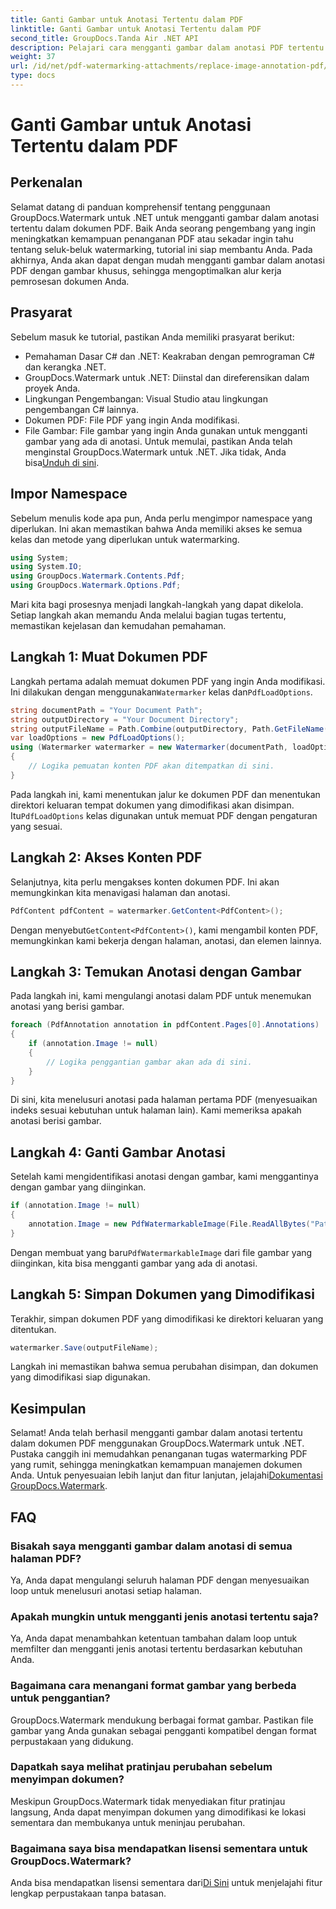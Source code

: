 ```yaml
---
title: Ganti Gambar untuk Anotasi Tertentu dalam PDF
linktitle: Ganti Gambar untuk Anotasi Tertentu dalam PDF
second_title: GroupDocs.Tanda Air .NET API
description: Pelajari cara mengganti gambar dalam anotasi PDF tertentu menggunakan GroupDocs.Watermark untuk .NET. Panduan terperinci ini mencakup semuanya mulai dari memuat dokumen hingga menyimpan perubahan.
weight: 37
url: /id/net/pdf-watermarking-attachments/replace-image-annotation-pdf/
type: docs
---
```

# Ganti Gambar untuk Anotasi Tertentu dalam PDF

## Perkenalan
Selamat datang di panduan komprehensif tentang penggunaan GroupDocs.Watermark untuk .NET untuk mengganti gambar dalam anotasi tertentu dalam dokumen PDF. Baik Anda seorang pengembang yang ingin meningkatkan kemampuan penanganan PDF atau sekadar ingin tahu tentang seluk-beluk watermarking, tutorial ini siap membantu Anda. Pada akhirnya, Anda akan dapat dengan mudah mengganti gambar dalam anotasi PDF dengan gambar khusus, sehingga mengoptimalkan alur kerja pemrosesan dokumen Anda.
## Prasyarat
Sebelum masuk ke tutorial, pastikan Anda memiliki prasyarat berikut:
- Pemahaman Dasar C# dan .NET: Keakraban dengan pemrograman C# dan kerangka .NET.
- GroupDocs.Watermark untuk .NET: Diinstal dan direferensikan dalam proyek Anda.
- Lingkungan Pengembangan: Visual Studio atau lingkungan pengembangan C# lainnya.
- Dokumen PDF: File PDF yang ingin Anda modifikasi.
- File Gambar: File gambar yang ingin Anda gunakan untuk mengganti gambar yang ada di anotasi.
 Untuk memulai, pastikan Anda telah menginstal GroupDocs.Watermark untuk .NET. Jika tidak, Anda bisa[Unduh di sini](https://releases.groupdocs.com/Watermark/net/).
## Impor Namespace
Sebelum menulis kode apa pun, Anda perlu mengimpor namespace yang diperlukan. Ini akan memastikan bahwa Anda memiliki akses ke semua kelas dan metode yang diperlukan untuk watermarking.
```csharp
using System;
using System.IO;
using GroupDocs.Watermark.Contents.Pdf;
using GroupDocs.Watermark.Options.Pdf;
```
Mari kita bagi prosesnya menjadi langkah-langkah yang dapat dikelola. Setiap langkah akan memandu Anda melalui bagian tugas tertentu, memastikan kejelasan dan kemudahan pemahaman.
## Langkah 1: Muat Dokumen PDF
 Langkah pertama adalah memuat dokumen PDF yang ingin Anda modifikasi. Ini dilakukan dengan menggunakan`Watermarker` kelas dan`PdfLoadOptions`.

```csharp
string documentPath = "Your Document Path";
string outputDirectory = "Your Document Directory";
string outputFileName = Path.Combine(outputDirectory, Path.GetFileName(documentPath));
var loadOptions = new PdfLoadOptions();
using (Watermarker watermarker = new Watermarker(documentPath, loadOptions))
{
    // Logika pemuatan konten PDF akan ditempatkan di sini.
}
```
 Pada langkah ini, kami menentukan jalur ke dokumen PDF dan menentukan direktori keluaran tempat dokumen yang dimodifikasi akan disimpan. Itu`PdfLoadOptions` kelas digunakan untuk memuat PDF dengan pengaturan yang sesuai.
## Langkah 2: Akses Konten PDF
Selanjutnya, kita perlu mengakses konten dokumen PDF. Ini akan memungkinkan kita menavigasi halaman dan anotasi.

```csharp
PdfContent pdfContent = watermarker.GetContent<PdfContent>();
```
 Dengan menyebut`GetContent<PdfContent>()`, kami mengambil konten PDF, memungkinkan kami bekerja dengan halaman, anotasi, dan elemen lainnya.
## Langkah 3: Temukan Anotasi dengan Gambar
Pada langkah ini, kami mengulangi anotasi dalam PDF untuk menemukan anotasi yang berisi gambar.

```csharp
foreach (PdfAnnotation annotation in pdfContent.Pages[0].Annotations)
{
    if (annotation.Image != null)
    {
        // Logika penggantian gambar akan ada di sini.
    }
}
```
Di sini, kita menelusuri anotasi pada halaman pertama PDF (menyesuaikan indeks sesuai kebutuhan untuk halaman lain). Kami memeriksa apakah anotasi berisi gambar.
## Langkah 4: Ganti Gambar Anotasi
Setelah kami mengidentifikasi anotasi dengan gambar, kami menggantinya dengan gambar yang diinginkan.

```csharp
if (annotation.Image != null)
{
    annotation.Image = new PdfWatermarkableImage(File.ReadAllBytes("Path to Your Image File"));
}
```
 Dengan membuat yang baru`PdfWatermarkableImage` dari file gambar yang diinginkan, kita bisa mengganti gambar yang ada di anotasi.
## Langkah 5: Simpan Dokumen yang Dimodifikasi
Terakhir, simpan dokumen PDF yang dimodifikasi ke direktori keluaran yang ditentukan.

```csharp
watermarker.Save(outputFileName);
```
Langkah ini memastikan bahwa semua perubahan disimpan, dan dokumen yang dimodifikasi siap digunakan.
## Kesimpulan
Selamat! Anda telah berhasil mengganti gambar dalam anotasi tertentu dalam dokumen PDF menggunakan GroupDocs.Watermark untuk .NET. Pustaka canggih ini memudahkan penanganan tugas watermarking PDF yang rumit, sehingga meningkatkan kemampuan manajemen dokumen Anda. Untuk penyesuaian lebih lanjut dan fitur lanjutan, jelajahi[Dokumentasi GroupDocs.Watermark](https://tutorials.groupdocs.com/Watermark/net/).
## FAQ
### Bisakah saya mengganti gambar dalam anotasi di semua halaman PDF?
Ya, Anda dapat mengulangi seluruh halaman PDF dengan menyesuaikan loop untuk menelusuri anotasi setiap halaman.
### Apakah mungkin untuk mengganti jenis anotasi tertentu saja?
Ya, Anda dapat menambahkan ketentuan tambahan dalam loop untuk memfilter dan mengganti jenis anotasi tertentu berdasarkan kebutuhan Anda.
### Bagaimana cara menangani format gambar yang berbeda untuk penggantian?
GroupDocs.Watermark mendukung berbagai format gambar. Pastikan file gambar yang Anda gunakan sebagai pengganti kompatibel dengan format perpustakaan yang didukung.
### Dapatkah saya melihat pratinjau perubahan sebelum menyimpan dokumen?
Meskipun GroupDocs.Watermark tidak menyediakan fitur pratinjau langsung, Anda dapat menyimpan dokumen yang dimodifikasi ke lokasi sementara dan membukanya untuk meninjau perubahan.
### Bagaimana saya bisa mendapatkan lisensi sementara untuk GroupDocs.Watermark?
 Anda bisa mendapatkan lisensi sementara dari[Di Sini](https://purchase.groupdocs.com/temporary-license/) untuk menjelajahi fitur lengkap perpustakaan tanpa batasan.